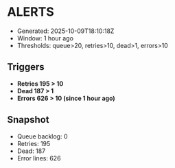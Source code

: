 # ALERTS

- Generated: 2025-10-09T18:10:18Z
- Window: 1 hour ago
- Thresholds: queue>20, retries>10, dead>1, errors>10

## Triggers
- **Retries 195 > 10**
- **Dead 187 > 1**
- **Errors 626 > 10 (since 1 hour ago)**

## Snapshot
- Queue backlog: 0
- Retries: 195
- Dead: 187
- Error lines: 626
